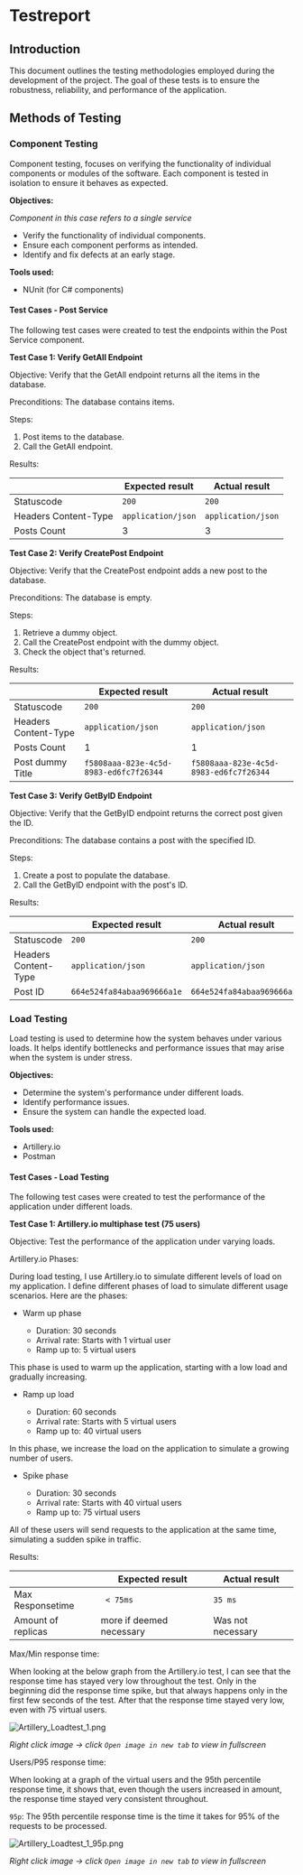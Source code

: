 # Testreport


## Introduction
This document outlines the testing methodologies employed during the development of the project. The goal of these tests is to ensure the robustness, reliability, and performance of the application.

## Methods of Testing

### Component Testing
Component testing, focuses on verifying the functionality of individual components or modules of the software. Each component is tested in isolation to ensure it behaves as expected.

**Objectives:**

_Component in this case refers to a single service_

- Verify the functionality of individual components.
- Ensure each component performs as intended.
- Identify and fix defects at an early stage.

**Tools used:**

- NUnit (for C# components)

#### Test Cases - Post Service

The following test cases were created to test the endpoints within the Post Service component.

**Test Case 1: Verify GetAll Endpoint**

Objective: Verify that the GetAll endpoint returns all the items in the database.

Preconditions: The database contains items.

Steps:
1. Post items to the database.
2. Call the GetAll endpoint.

Results:

| 	                     | Expected result  	  | Actual result  	    |
|-----------------------|---------------------|---------------------|
| Statuscode 	          | `200`	              | 	`200`              |
| Headers Content-Type	 | 	`application/json` | 	`application/json` |
| Posts Count	          | 3	                  | 3	                  |

**Test Case 2: Verify CreatePost Endpoint**

Objective: Verify that the CreatePost endpoint adds a new post to the database.

Preconditions: The database is empty.

Steps:
1. Retrieve a dummy object.
2. Call the CreatePost endpoint with the dummy object.
3. Check the object that's returned.

Results:

| 	                     | Expected result  	                     | Actual result  	                       |
|-----------------------|----------------------------------------|----------------------------------------|
| Statuscode 	          | `200`	                                 | 	`200`                                 |
| Headers Content-Type	 | 	`application/json`                    | 	`application/json`                    |
| Posts Count	          | 1	                                     | 1	                                     |
| Post dummy Title      | `f5808aaa-823e-4c5d-8983-ed6fc7f26344` | `f5808aaa-823e-4c5d-8983-ed6fc7f26344` |

**Test Case 3: Verify GetByID Endpoint**

Objective: Verify that the GetByID endpoint returns the correct post given the ID.

Preconditions: The database contains a post with the specified ID.

Steps:
1. Create a post to populate the database.
2. Call the GetByID endpoint with the post's ID.

Results:

|                      | Expected result            | Actual result              |
|----------------------|----------------------------|----------------------------|
| Statuscode           | `200`                      | `200`                      |
| Headers Content-Type | `application/json`         | `application/json`         |
| Post ID              | `664e524fa84abaa969666a1e` | `664e524fa84abaa969666a1e` |

### Load Testing

Load testing is used to determine how the system behaves under various loads. It helps identify bottlenecks and performance issues that may arise when the system is under stress.

**Objectives:**

- Determine the system's performance under different loads.
- Identify performance issues.
- Ensure the system can handle the expected load.

**Tools used:**

- Artillery.io
- Postman

#### Test Cases - Load Testing

The following test cases were created to test the performance of the application under different loads.

**Test Case 1: Artillery.io multiphase test (75 users)**

Objective: Test the performance of the application under varying loads.

Artillery.io Phases:

During load testing, I use Artillery.io to simulate different levels of load on my application. I define different phases of load to simulate different usage scenarios. Here are the phases:

- Warm up phase

  - Duration: 30 seconds
  - Arrival rate: Starts with 1 virtual user
  - Ramp up to: 5 virtual users

This phase is used to warm up the application, starting with a low load and gradually increasing.

- Ramp up load

  - Duration: 60 seconds
  - Arrival rate: Starts with 5 virtual users
  - Ramp up to: 40 virtual users

In this phase, we increase the load on the application to simulate a growing number of users.

- Spike phase

  - Duration: 30 seconds
  - Arrival rate: Starts with 40 virtual users
  - Ramp up to: 75 virtual users

All of these users will send requests to the application at the same time, simulating a sudden spike in traffic.

Results:

| 	                   | Expected result  	        | Actual result  	   |
|---------------------|---------------------------|--------------------|
| Max Responsetime 	  | ` < 75ms`	                | 	`35 ms`           |
| Amount of replicas	 | 	more if deemed necessary | 	Was not necessary |


Max/Min response time:

When looking at the below graph from the Artillery.io test, I can see that the response time has stayed very low throughout the test. Only in the beginning did the response time spike, but that always happens only in the first few seconds of the test. After that the response time stayed very low, even with 75 virtual users.

![Artillery_Loadtest_1.png](Artillery_Loadtest_1.png)

_Right click image -> click `Open image in new tab` to view in fullscreen_

Users/P95 response time:

When looking at a graph of the virtual users and the 95th percentile response time, it shows that, even though the users increased in amount, the response time stayed very consistent throughout.

`95p`: The 95th percentile response time is the time it takes for 95% of the requests to be processed.

![Artillery_Loadtest_1_95p.png](Artillery_Loadtest_1_95p.png)

_Right click image -> click `Open image in new tab` to view in fullscreen_
